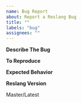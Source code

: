 ```yaml
---
name: Bug Report
about: Report a Reslang Bug
title: ""
labels: "bug"
assignees: ""
---
```


<!--
**Priority**: Please add the appropriate priority label to the issue.

High Priority: Reslang is generating invalid or incomplete OpenAPI or AsyncAPI specs. The specs need to be edited before they can be used. Tooling is broken and there is no known workaround.
Medium Priority: OpenAPI or AsyncAPI specs are not being generated as expected, but the bug does not meet the criteria for High Priority. Tooling is broken, but there is an easy workaround.
Low Priority: Something is not working as expected, but it does not affect generated artifacts.
-->

**Describe The Bug**

<!-- A clear and concise description of what the bug is. -->

**To Reproduce**

<!--
Steps to reproduce the behavior. e.g.

1. Run this command '...'
2. Then...
-->

**Expected Behavior**

<!-- A clear and concise description of what you expected to happen. -->

**Reslang Version**

<!--
If you are not using the Reslang Docker image tagged with `master` or the
most up-to-date Reslang source code, please specify the Reslang version, commit
hash, or Docker image tag. Try using the latest version to see if the bug has
been fixed in a newer release
-->

Master/Latest
